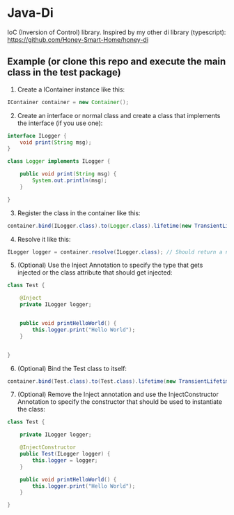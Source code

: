 # Java-Di
IoC (Inversion of Control) library. Inspired by my other di library (typescript):
https://github.com/Honey-Smart-Home/honey-di


## Example (or clone this repo and execute the main class in the test package)

1. Create a IContainer instance like this:
```java
IContainer container = new Container();
```

2. Create an interface or normal class and create a class that implements the interface (if you use one):

```java
interface ILogger {
    void print(String msg);
}

class Logger implements ILogger {

    public void print(String msg) {
        System.out.println(msg);
    }

}
```

3. Register the class in the container like this:
```java
container.bind(ILogger.class).to(Logger.class).lifetime(new TransientLifetime());
```

4. Resolve it like this:
```java
ILogger logger = container.resolve(ILogger.class); // Should return a new instance of the Logger class
```

5. (Optional) Use the Inject Annotation to specify the type that gets injected or the class attribute that should get injected:
```java
class Test {

    @Inject
    private ILogger logger;


    public void printHelloWorld() {
        this.logger.print("Hello World");
    }


}
```

6. (Optional)  Bind the Test class to itself:
```java
container.bind(Test.class).to(Test.class).lifetime(new TransientLifetime());
```

7. (Optional) Remove the Inject annotation and use the InjectConstructor Annotation to specify the constructor that should be used to instantiate the class:
```java
class Test {

    private ILogger logger;

    @InjectConstructor
    public Test(ILogger logger) {
        this.logger = logger;
    }

    public void printHelloWorld() {
        this.logger.print("Hello World");
    }

}
```